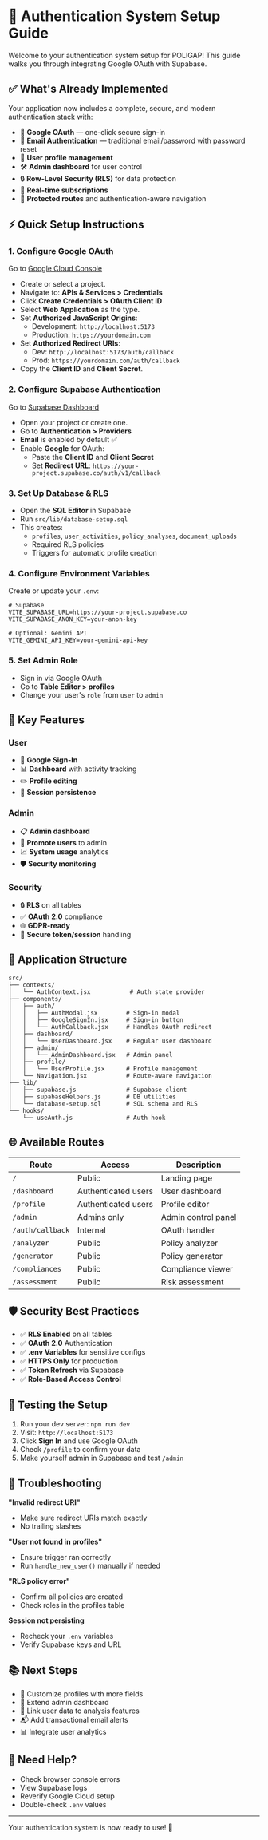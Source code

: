 # 🔐 Authentication System Setup Guide

Welcome to your authentication system setup for POLIGAP! This guide walks you through integrating Google OAuth with Supabase.

## ✅ What's Already Implemented

Your application now includes a complete, secure, and modern authentication stack with:

- 🔐 **Google OAuth** — one-click secure sign-in
- 📧 **Email Authentication** — traditional email/password with password reset
- 👤 **User profile management**
- 🛠️ **Admin dashboard** for user control
- 🔒 **Row-Level Security (RLS)** for data protection
- 📡 **Real-time subscriptions**
- 🚫 **Protected routes** and authentication-aware navigation

## ⚡ Quick Setup Instructions

### 1. Configure Google OAuth

Go to [Google Cloud Console](https://console.cloud.google.com/)

- Create or select a project.
- Navigate to: **APIs & Services > Credentials**
- Click **Create Credentials > OAuth Client ID**
- Select **Web Application** as the type.
- Set **Authorized JavaScript Origins**:
  - Development: `http://localhost:5173`
  - Production: `https://yourdomain.com`
- Set **Authorized Redirect URIs**:
  - Dev: `http://localhost:5173/auth/callback`
  - Prod: `https://yourdomain.com/auth/callback`
- Copy the **Client ID** and **Client Secret**.

### 2. Configure Supabase Authentication

Go to [Supabase Dashboard](https://supabase.com/dashboard)

- Open your project or create one.
- Go to **Authentication > Providers**
- **Email** is enabled by default ✅
- Enable **Google** for OAuth:
  - Paste the **Client ID** and **Client Secret**
  - Set **Redirect URL**: `https://your-project.supabase.co/auth/v1/callback`

### 3. Set Up Database & RLS

- Open the **SQL Editor** in Supabase
- Run `src/lib/database-setup.sql`
- This creates:
  - `profiles`, `user_activities`, `policy_analyses`, `document_uploads`
  - Required RLS policies
  - Triggers for automatic profile creation

### 4. Configure Environment Variables

Create or update your `.env`:

```env
# Supabase
VITE_SUPABASE_URL=https://your-project.supabase.co
VITE_SUPABASE_ANON_KEY=your-anon-key

# Optional: Gemini API
VITE_GEMINI_API_KEY=your-gemini-api-key
```

### 5. Set Admin Role

- Sign in via Google OAuth
- Go to **Table Editor > profiles**
- Change your user's `role` from `user` to `admin`

## 🎯 Key Features

### User
- 🔐 **Google Sign-In**
- 📊 **Dashboard** with activity tracking
- ✏️ **Profile editing**
- 🔄 **Session persistence**

### Admin
- 📋 **Admin dashboard**
- 🚀 **Promote users** to admin
- 📈 **System usage** analytics
- 🛡️ **Security monitoring**

### Security
- 🔒 **RLS** on all tables
- ✅ **OAuth 2.0** compliance
- 🌐 **GDPR-ready**
- 🔁 **Secure token/session** handling

## 🧭 Application Structure

```
src/
├── contexts/
│   └── AuthContext.jsx           # Auth state provider
├── components/
│   ├── auth/
│   │   ├── AuthModal.jsx        # Sign-in modal
│   │   ├── GoogleSignIn.jsx     # Sign-in button
│   │   └── AuthCallback.jsx     # Handles OAuth redirect
│   ├── dashboard/
│   │   └── UserDashboard.jsx    # Regular user dashboard
│   ├── admin/
│   │   └── AdminDashboard.jsx   # Admin panel
│   ├── profile/
│   │   └── UserProfile.jsx      # Profile management
│   └── Navigation.jsx           # Route-aware navigation
├── lib/
│   ├── supabase.js              # Supabase client
│   ├── supabaseHelpers.js       # DB utilities
│   └── database-setup.sql       # SQL schema and RLS
└── hooks/
    └── useAuth.js               # Auth hook
```

## 🌐 Available Routes

| Route | Access | Description |
|-------|--------|-------------|
| `/` | Public | Landing page |
| `/dashboard` | Authenticated users | User dashboard |
| `/profile` | Authenticated users | Profile editor |
| `/admin` | Admins only | Admin control panel |
| `/auth/callback` | Internal | OAuth handler |
| `/analyzer` | Public | Policy analyzer |
| `/generator` | Public | Policy generator |
| `/compliances` | Public | Compliance viewer |
| `/assessment` | Public | Risk assessment |

## 🛡️ Security Best Practices

- ✅ **RLS Enabled** on all tables
- ✅ **OAuth 2.0** Authentication
- ✅ **.env Variables** for sensitive configs
- ✅ **HTTPS Only** for production
- ✅ **Token Refresh** via Supabase
- ✅ **Role-Based Access Control**

## 🧪 Testing the Setup

1. Run your dev server: `npm run dev`
2. Visit: `http://localhost:5173`
3. Click **Sign In** and use Google OAuth
4. Check `/profile` to confirm your data
5. Make yourself admin in Supabase and test `/admin`

## 🐞 Troubleshooting

**"Invalid redirect URI"**
- Make sure redirect URIs match exactly
- No trailing slashes

**"User not found in profiles"**
- Ensure trigger ran correctly
- Run `handle_new_user()` manually if needed

**"RLS policy error"**
- Confirm all policies are created
- Check roles in the profiles table

**Session not persisting**
- Recheck your `.env` variables
- Verify Supabase keys and URL

## 📚 Next Steps

- 🔧 Customize profiles with more fields
- 🧩 Extend admin dashboard
- 🔗 Link user data to analysis features
- 📬 Add transactional email alerts
- 📊 Integrate user analytics

## 🤝 Need Help?

- Check browser console errors
- View Supabase logs
- Reverify Google Cloud setup
- Double-check `.env` values

---

Your authentication system is now ready to use! 🎉
